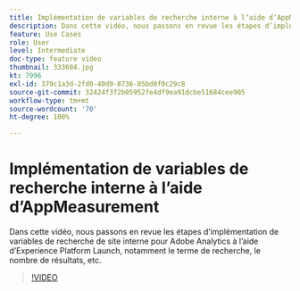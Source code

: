 ```yaml
---
title: Implémentation de variables de recherche interne à lʼaide dʼAppMeasurement
description: Dans cette vidéo, nous passons en revue les étapes d’implémentation de variables de recherche de site interne pour Adobe Analytics à l’aide d’Experience Platform Launch, notamment le terme de recherche, le nombre de résultats, etc.
feature: Use Cases
role: User
level: Intermediate
doc-type: feature video
thumbnail: 333604.jpg
kt: 7996
exl-id: 379c1a3d-2fd0-40d9-8736-05bd0f0c29c8
source-git-commit: 32424f3f2b05952fe4df9ea91dcbe51684cee905
workflow-type: tm+mt
source-wordcount: '70'
ht-degree: 100%

---
```


# Implémentation de variables de recherche interne à lʼaide dʼAppMeasurement

Dans cette vidéo, nous passons en revue les étapes d’implémentation de variables de recherche de site interne pour Adobe Analytics à l’aide d’Experience Platform Launch, notamment le terme de recherche, le nombre de résultats, etc.

>[!VIDEO](https://video.tv.adobe.com/v/333604/?quality=12&learn=on)

